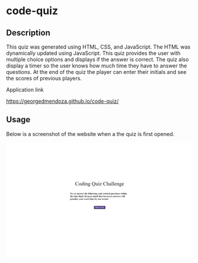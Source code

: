 # code-quiz

## Description
This quiz was generated using HTML, CSS, and JavaScript. The HTML was dynamically updated using JavaScript. This quiz provides the user with multiple choice options and displays if the answer is correct. The quiz also display a timer so the user knows how much time they have to answer the questions. At the end of the quiz the player can enter their initials and see the scores of previous players.

Application link

https://georgedmendoza.github.io/code-quiz/

## Usage 

Below is a screenshot of the website when a the quiz is first opened.

![screenshot](assets/images/code-quiz-screenshot.png)